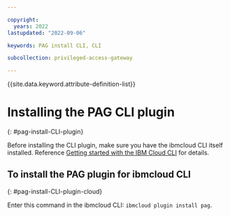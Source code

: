 ```yaml
---

copyright:
  years: 2022
lastupdated: "2022-09-06"

keywords: PAG install CLI, CLI

subcollection: privileged-access-gateway

---
```


{{site.data.keyword.attribute-definition-list}}

# Installing the PAG CLI plugin
{: #pag-install-CLI-plugin}

Before installing the CLI plugin, make sure you have the ibmcloud CLI itself installed. Reference [Getting started with the IBM Cloud CLI](https://cloud.ibm.com/docs/cli?topic=cli-getting-started) for details.

## To install the PAG plugin for ibmcloud CLI
{: #pag-install-CLI-plugin-cloud}

Enter this command in the ibmcloud CLI: `ibmcloud plugin install pag`.
